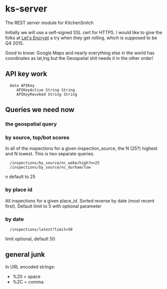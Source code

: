 # ks-server

The REST server module for KitchenSnitch

Initially we will use a self-signed SSL cert for HTTPS. I would like to give the folks at [Let's Encrypt](https://letsencrypt.org/) a try when they get rolling, which is supposed to be Q4 2015.

Good to know: Google Maps and nearly everything else in the world has coordinates as lat,lng but the Geospatial shit needs it in the other order!


## API key work

      data APIKey
         APIKeyActive String String
         APIKeyRevoked String String


## Queries we need now

### the geospatial query


### by source, top/bot scores

In all of the inspections for a given inspection_source, the N (25?) highest and N lowest. This is two separate queries.

      /inspections/by_source/nc_wake/high?n=25
      /inspections/by_source/nc_durham/low

n default to 25


### by place id

All inspections for a given place_id. Sorted reverse by date (most recent first). Default limit to 5 with optional parameter


### by date

      /inspections/latest?limit=50

limit optional, default 50


## general junk

In URL encoded strings:

- %20 = space
- %2C = comma
